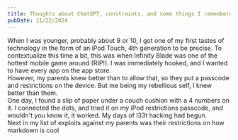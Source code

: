 ```yaml
---
title: Thoughts about ChatGPT, constraints, and some things I remembered the other day
pubDate: 11/22/2024
---
```

When I was younger, probably about 9 or 10, I got one of my first tastes of technology in the form of an iPod Touch, 4th generation to be precise.
To contextualize this time a bit, this was when Infinity Blade was one of the hottest mobile game around (RIP!).
I was immediately hooked, and I wanted to have every app on the app store.
\
However, my parents knew better than to allow that, so they put a passcode and restrictions on the device.
But me being my rebellious self, I knew better than them.
\
One day, I found a slip of paper under a couch cushion with a 4 numbers on it. 
I connected the dots, and tried it on my iPod restrictions passcode, and wouldn't you know it, it worked. My days of l33t hacking had begun.
\
Next in my list of exploits against my parents was their restrictions on how
markdown is cool